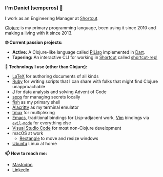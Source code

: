 ### I'm Daniel (semperos) 👋

I work as an Engineering Manager at [Shortcut](https://shortcut.com).

[Clojure](https://clojure.org) is my primary programming language, been using it since 2010 and making a living with it since 2013.

**🤓 Current passion projects:**

- **Active:** A Clojure-like language called [PiLisp](https://github.com/pilisp/pilisp) implemented in [Dart](https://dart.dev).
- **Tapering:** An interactive CLI for working in [Shortcut](https://shortcut.com) called [shortcut-repl](https://github.com/semperos/shortcut-repl)

**💾 Technology I use (other than Clojure):**

- [LaTeX](https://www.latex-project.org/) for authoring documents of all kinds
- [Ruby](https://www.ruby-lang.org/en/) for writing scripts that I can share with folks that might find Clojure unapproachable
- [J](https://code.jsoftware.com/wiki/Guides/GettingStarted) for data analysis and solving Advent of Code
- [sops](https://fishshell.com/) for managing secrets locally
- [fish](https://fishshell.com/) as my primary shell
- [Alacritty](https://alacritty.org/) as my terminal emulator
- [tmux](https://github.com/tmux/tmux/wiki) for multiplexing
- [Emacs](https://www.gnu.org/software/emacs/), traditional bindings for Lisp-adjacent work, [Vim](https://www.vim.org/) bindings via [`evil-mode`](https://github.com/emacs-evil/evil) for everything else
- [Visual Studio Code](https://code.visualstudio.com/) for most non-Clojure development
- macOS at work
   - [Rectangle](https://rectangleapp.com/) to move and resize windows
- [Ubuntu](https://ubuntu.com/) Linux at home

**📫 How to reach me:**

- [Mastodon](https://fosstodon.org/@semperos)
- [LinkedIn](https://www.linkedin.com/in/danielgregoire/)

<!--
**semperos/semperos** is a ✨ _special_ ✨ repository because its `README.md` (this file) appears on your GitHub profile.

Here are some ideas to get you started:

- 🔭 I’m currently working on ...
- 🌱 I’m currently learning ...
- 👯 I’m looking to collaborate on ...
- 🤔 I’m looking for help with ...
- 💬 Ask me about ...
- 📫 How to reach me: ...
- 😄 Pronouns: ...
- ⚡ Fun fact: ...
-->
